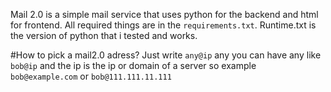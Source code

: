 Mail 2.0 is a simple mail service that uses python for the backend and html for frontend. All required things are in the `requirements.txt`. 
Runtime.txt is the version of python that i tested and works.

#How to pick a mail2.0 adress?
Just write `any@ip` any you can have any like `bob@ip` and the ip is the ip or domain of a server so example `bob@example.com` or `bob@111.111.11.111`
